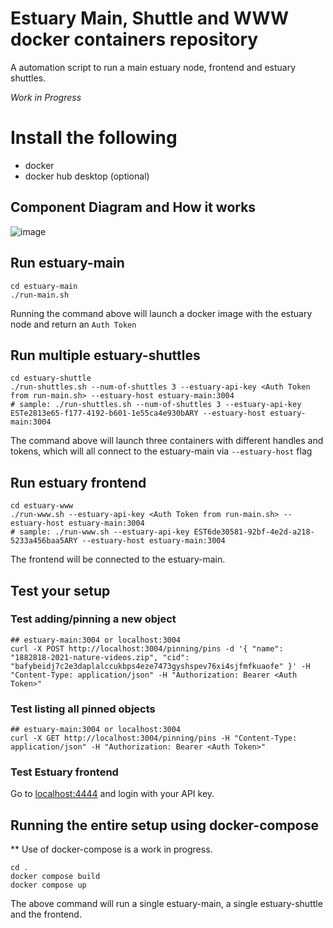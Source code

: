 # Estuary Main, Shuttle and WWW docker containers repository

A  automation script to run a main estuary node, frontend and estuary shuttles.

*Work in Progress*

# Install the following

- docker
- docker hub desktop (optional)

## Component Diagram and How it works

![image](https://user-images.githubusercontent.com/4479171/157783874-9186f9d3-512c-4c82-9a85-9cfc8cd65fd3.png)


## Run estuary-main
```
cd estuary-main
./run-main.sh
```
Running the command above will launch a docker image with the estuary node and return an `Auth Token`

## Run multiple estuary-shuttles
```
cd estuary-shuttle
./run-shuttles.sh --num-of-shuttles 3 --estuary-api-key <Auth Token from run-main.sh> --estuary-host estuary-main:3004
# sample: ./run-shuttles.sh --num-of-shuttles 3 --estuary-api-key ESTe2813e65-f177-4192-b601-1e55ca4e930bARY --estuary-host estuary-main:3004
```

The command above will launch three containers with different handles and tokens, which will all connect to the estuary-main via `--estuary-host` flag
## Run estuary frontend 
```
cd estuary-www
./run-www.sh --estuary-api-key <Auth Token from run-main.sh> --estuary-host estuary-main:3004
# sample: ./run-www.sh --estuary-api-key EST6de30581-92bf-4e2d-a218-5233a456baa5ARY --estuary-host estuary-main:3004
```

The frontend will be connected to the estuary-main.
## Test your setup

### Test adding/pinning a new object
```
## estuary-main:3004 or localhost:3004
curl -X POST http://localhost:3004/pinning/pins -d '{ "name": "1882818-2021-nature-videos.zip", "cid": "bafybeidj7c2e3daplalccukbps4eze7473gyshspev76xi4sjfmfkuaofe" }' -H "Content-Type: application/json" -H "Authorization: Bearer <Auth Token>"

```

### Test listing all pinned objects
```
## estuary-main:3004 or localhost:3004
curl -X GET http://localhost:3004/pinning/pins -H "Content-Type: application/json" -H "Authorization: Bearer <Auth Token>"
```

### Test Estuary frontend

Go to [localhost:4444](localhost:4444) and login with your API key.

## Running the entire setup using docker-compose
** Use of docker-compose is a work in progress. 
```
cd .
docker compose build
docker compose up
```

The above command will run a single estuary-main, a single estuary-shuttle and the frontend.


